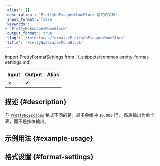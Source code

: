 ```yaml
---
'alias': []
'description': 'PrettyNoEscapesMonoBlock 格式的文档'
'input_format': false
'keywords':
- 'PrettyNoEscapesMonoBlock'
'output_format': true
'slug': '/interfaces/formats/PrettyNoEscapesMonoBlock'
'title': 'PrettyNoEscapesMonoBlock'
---
```


import PrettyFormatSettings from './_snippets/common-pretty-format-settings.md';

| Input | Output  | Alias |
|-------|---------|-------|
| ✗     | ✔       |       |

## 描述 {#description}

与 [`PrettyNoEscapes`](./PrettyNoEscapes.md) 格式不同的是，最多会缓冲 `10,000` 行，
然后输出为单个表，而不是按块输出。

## 示例用法 {#example-usage}

## 格式设置 {#format-settings}

<PrettyFormatSettings/>
